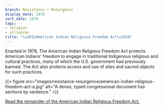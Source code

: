 ```yaml
---
branch: Resistance + Resurgence
display_date: 1978
sort_date: 1978
tags:
- religion
- alliances
title: "\u201CAmerican Indian Religious Freedom Act\u201D"
---
```


Enacted in 1978, The American Indian Religious Freedom Act protects American Indians' freedom to engage in traditional Indigenous religious and cultural practices, many of which the U.S. government had previously banned. The Act also protects access and use of sites and sacred objects for such practices.


{{< figure src="images/resistance-resurgence/american-indian-religious-freedom-act-a.jpg" alt="A dense, typed congressional document has sections by sentence." >}}

[Read the remainder of the American Indian Religious Freedom Act.](https://www.govinfo.gov/content/pkg/COMPS-5293/pdf/COMPS-5293.pdf)

